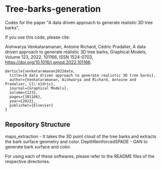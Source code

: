 # Tree-barks-generation

Codes for the paper "A data driven approach to generate realistic 3D tree barks".

If you use this code, please cite:

Aishwarya Venkataramanan, Antoine Richard, Cédric Pradalier, A data driven approach to generate realistic 3D tree barks, Graphical Models, Volume 123, 2022, 101166, ISSN 1524-0703, https://doi.org/10.1016/j.gmod.2022.101166.

```
@article{venkataramanan2022data,
  title={A data driven approach to generate realistic 3D tree barks},
  author={Venkataramanan, Aishwarya and Richard, Antoine and Pradalier, C{\'e}dric},
  journal={Graphical Models},
  volume={123},
  pages={101166},
  year={2022},
  publisher={Elsevier}
}
```
## Repository Structure

maps_extraction - It takes the 3D point cloud of the tree barks and extracts the bark surface geometry and color.
DepthReinforcedSPADE - GAN to generate bark surface and color.

For using each of these softwares, please refer to the README files of the respective directories.
